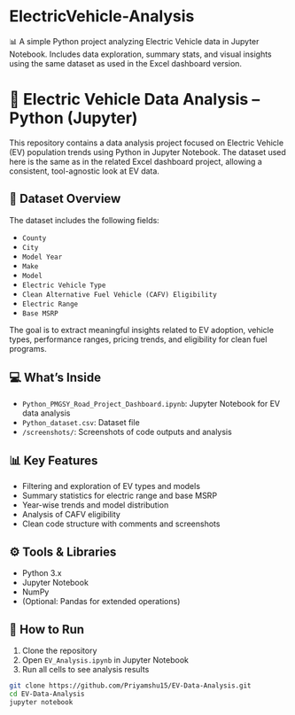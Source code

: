 # ElectricVehicle-Analysis
📊 A simple Python project analyzing Electric Vehicle data in Jupyter Notebook. Includes data exploration, summary stats, and visual insights using the same dataset as used in the Excel dashboard version.
# 🔋 Electric Vehicle Data Analysis – Python (Jupyter)

This repository contains a data analysis project focused on Electric Vehicle (EV) population trends using Python in Jupyter Notebook. The dataset used here is the same as in the related Excel dashboard project, allowing a consistent, tool-agnostic look at EV data.

## 📁 Dataset Overview

The dataset includes the following fields:

- `County`
- `City`
- `Model Year`
- `Make`
- `Model`
- `Electric Vehicle Type`
- `Clean Alternative Fuel Vehicle (CAFV) Eligibility`
- `Electric Range`
- `Base MSRP`

The goal is to extract meaningful insights related to EV adoption, vehicle types, performance ranges, pricing trends, and eligibility for clean fuel programs.

## 💻 What’s Inside

- `Python_PMGSY_Road_Project_Dashboard.ipynb`: Jupyter Notebook for EV data analysis
- `Python_dataset.csv`: Dataset file
- `/screenshots/`: Screenshots of code outputs and analysis


## 📊 Key Features

- Filtering and exploration of EV types and models  
- Summary statistics for electric range and base MSRP  
- Year-wise trends and model distribution  
- Analysis of CAFV eligibility  
- Clean code structure with comments and screenshots

## ⚙️ Tools & Libraries

- Python 3.x  
- Jupyter Notebook  
- NumPy  
- (Optional: Pandas for extended operations)

## 🚀 How to Run

1. Clone the repository  
2. Open `EV_Analysis.ipynb` in Jupyter Notebook  
3. Run all cells to see analysis results

```bash
git clone https://github.com/Priyamshu15/EV-Data-Analysis.git
cd EV-Data-Analysis
jupyter notebook
